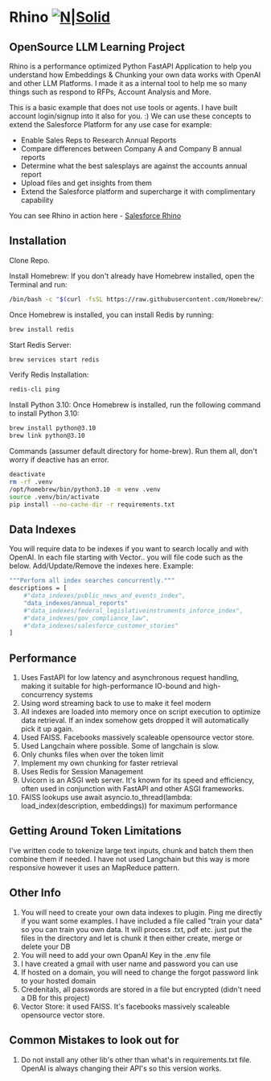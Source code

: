 # Rhino [![N|Solid](https://salesforcerhino.com/img/new_logo.svg)](https://nodesource.com/products/nsolid)
## OpenSource LLM Learning Project

Rhino is a performance optimized Python FastAPI Application to help you understand how Embeddings & Chunking your own data works with OpenAI and other LLM Platforms. I made it as a internal tool to help me so many things such as respond to RFPs, Account Analysis and More.

This is a basic example that does not use tools or agents. I have built account login/signup into it also for you. :) We can use these concepts to extend the Salesforce Platform for any use case for example:
- Enable Sales Reps to Research Annual Reports
- Compare differences between Company A and Company B annual reports
- Determine what the best salesplays are against the accounts annual report
- Upload files and get insights from them
- Extend the Salesforce platform and supercharge it with complimentary capability

You can see Rhino in action here - [Salesforce Rhino](https://salesforcerhino.com)

## Installation

Clone Repo.

Install Homebrew: If you don't already have Homebrew installed, open the Terminal and run:
```sh
/bin/bash -c "$(curl -fsSL https://raw.githubusercontent.com/Homebrew/install/HEAD/install.sh)"
```

Once Homebrew is installed, you can install Redis by running:
```sh
brew install redis
```

Start Redis Server:
```sh
brew services start redis
```

Verify Redis Installation:
```sh
redis-cli ping
```
Install Python 3.10: Once Homebrew is installed, run the following command to install Python 3.10:
```sh
brew install python@3.10
brew link python@3.10
```

Commands (assumer default directory for home-brew). Run them all, don't worry if deactive has an error.
```sh
deactivate
rm -rf .venv
/opt/homebrew/bin/python3.10 -m venv .venv
source .venv/bin/activate
pip install --no-cache-dir -r requirements.txt
```

## Data Indexes
You will require data to be indexes if you want to search locally and with OpenAI. In each file starting with Vector.. you will file code such as the below. Add/Update/Remove the indexes here. Example:
```sh
"""Perform all index searches concurrently."""
descriptions = [   
    #"data_indexes/public_news_and_events_index", 
    "data_indexes/annual_reports"
    #"data_indexes/federal_legislativeinstruments_inforce_index",
    #"data_indexes/gov_compliance_law",
    #"data_indexes/salesforce_customer_stories"
]
```

## Performance
1. Uses FastAPI for low latency and asynchronous request handling, making it suitable for high-performance IO-bound and high-concurrency systems
2. Using word streaming back to use to make it feel modern
3. All indexes are loaded into memory once on script execution to optimize data retrieval. If an index somehow gets dropped it will automatically pick it up again.
4. Used FAISS. Facebooks massively scaleable opensource vector store.
5. Used Langchain where possible. Some of langchain is slow.
6. Only chunks files when over the token limit
7. Implement my own chunking for faster retrieval
8. Uses Redis for Session Management
9. Uvicorn is an ASGI web server. It's known for its speed and efficiency, often used in conjunction with FastAPI and other ASGI frameworks.
10. FAISS lookups use await asyncio.to_thread(lambda: load_index(description, embeddings)) for maximum performance

## Getting Around Token Limitations 
I've written code to tokenize large text inputs, chunk and batch them then combine them if needed. I have not used Langchain but this way is more responsive however it uses an MapReduce pattern.


## Other Info
1. You will need to create your own data indexes to plugin. Ping me directly if you want some examples. I have included a file called "train your data" so you can train you own data. It will process .txt, pdf etc. just put the files in the directory and let is chunk it then either create, merge or delete your DB
2. You will need to add your own OpanAI Key in the .env file
3. I have created a gmail with user name and password you can use
4. If hosted on a domain, you will need to change the forgot password link to your hosted domain
5. Credenitals, all passwords are stored in a file but encrypted (didn't need a DB for this project)
6. Vector Store: it used FAISS. It's facebooks massively scaleable opensource vector store.



## Common Mistakes to look out for

1. Do not install any other lib's other than what's in requirements.txt file. OpenAI is always changing their API's so this version works.

